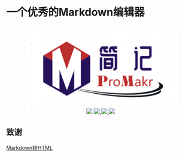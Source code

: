 # 一个优秀的Markdown编辑器
<div align="center">
<img src="./data/icon/ProMakr.png">
</div>
<div align="center">
<img src="https://img.shields.io/badge/ProMakr-简记-blue.svg">
<a href="https://github.com/LC044/OneMarkdown/stargazers">
    <img src="https://img.shields.io/github/stars/LC044/OneMarkdown.svg" />
</a>
<a href="./doc/readme.md">
    <img src="https://img.shields.io/badge/文档-最新-brightgreen.svg" />
</a>
<a href="LICENSE">
    <img src="https://img.shields.io/badge/Apache-2.0-blue.svg" />
</a>
</div>

## 致谢

[Markdown转HTML](https://github.com/progsource/maddy)
<!-- 
git config --global http.https://github.com.proxy socks5://127.0.0.1:7890

git push -u origin master

git config --global --unset http.proxy

git commit -m 

git push -u origin master

git reset --hard

git fetch --all

git reset --hard origin/master
-->